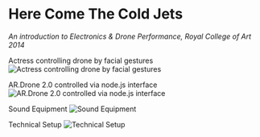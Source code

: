 # Here Come The Cold Jets
*An introduction to Electronics & Drone Performance, Royal College of Art 2014*

Actress controlling drone by facial gestures
![Actress controlling drone by facial gestures](http://s30.postimg.org/sb1i6xrht/drones_jinny1.jpg)

AR.Drone 2.0 controlled via node.js interface
![AR.Drone 2.0 controlled via node.js interface](http://s7.postimg.org/cwjsrtf3f/drones_bg1.jpg)

Sound Equipment
![Sound Equipment](http://s2.postimg.org/8yqxt2itl/drones_sound.jpg)

Technical Setup
![Technical Setup](http://s21.postimg.org/sso5ijv2f/drones_plan1.png)